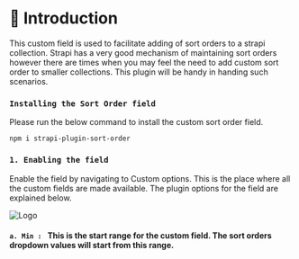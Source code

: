 # 🚀 Introduction

This custom field is used to facilitate adding of sort orders to a strapi collection. Strapi has a very good mechanism of maintaining sort orders however there are times when you may feel the need to add custom sort order to smaller collections. This plugin will be handy in handing such scenarios.

### `Installing the Sort Order field`

Please run the below command to install the custom sort order field. 

```
npm i strapi-plugin-sort-order
```

### `1. Enabling the field`

Enable the field by navigating to Custom options. This is the place where all the custom fields are made available. The plugin options for the field are explained below.

![Logo](public/uploads/AdminApplication.png)

#### `a. Min : ` This is the start range for the custom field. The sort orders dropdown values will start from this range.


